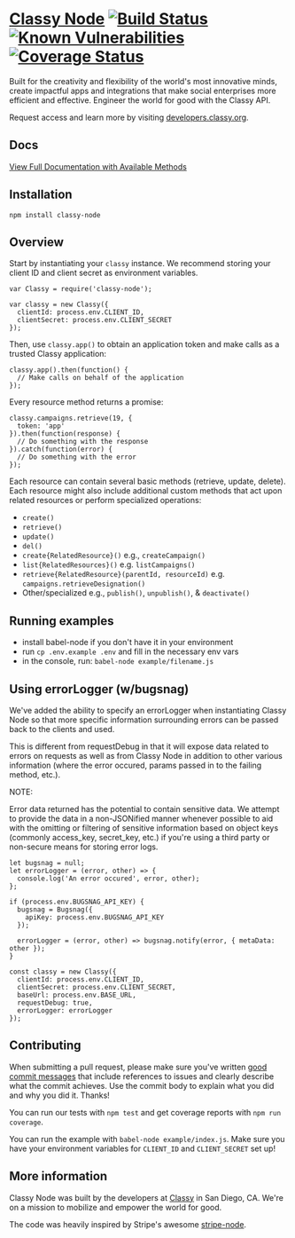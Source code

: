 # [Classy Node](https://www.npmjs.com/package/classy-node) [![Build Status](https://travis-ci.org/classy-org/classy-node.svg?branch=master)](https://travis-ci.org/classy-org/classy-node) [![Known Vulnerabilities](https://snyk.io/test/github/classy-org/classy-node/badge.svg)](https://snyk.io/test/github/classy-org/classy-node) [![Coverage Status](https://coveralls.io/repos/github/classy-org/classy-node/badge.svg?branch=master)](https://coveralls.io/github/classy-org/classy-node?branch=master)

Built for the creativity and flexibility of the world's most innovative minds, create impactful apps and integrations that make social enterprises more efficient and effective. Engineer the world for good with the Classy API.

Request access and learn more by visiting [developers.classy.org](https://developers.classy.org/overview/welcome).

## Docs

[View Full Documentation with Available Methods](https://classy-org.github.io/classy-node)

## Installation

`npm install classy-node`

## Overview

Start by instantiating your `classy` instance. We recommend storing your client ID and client secret as environment variables.

```
var Classy = require('classy-node');

var classy = new Classy({
  clientId: process.env.CLIENT_ID,
  clientSecret: process.env.CLIENT_SECRET
});
```

Then, use `classy.app()` to obtain an application token and make calls as a trusted Classy application:

```
classy.app().then(function() {
  // Make calls on behalf of the application
});
```

Every resource method returns a promise:
```
classy.campaigns.retrieve(19, {
  token: 'app'
}).then(function(response) {
  // Do something with the response
}).catch(function(error) {
  // Do something with the error
});
```

Each resource can contain several basic methods (retrieve, update, delete). Each resource might also include additional custom methods that act upon related resources or perform specialized operations:

- `create()`
- `retrieve()`
- `update()`
- `del()`
- `create{RelatedResource}()` e.g., `createCampaign()`
- `list{RelatedResources}()` e.g. `listCampaigns()`
- `retrieve{RelatedResource}(parentId, resourceId)` e.g. `campaigns.retrieveDesignation()`
- Other/specialized e.g., `publish()`, `unpublish()`, & `deactivate()`

## Running examples

- install babel-node if you don't have it in your environment
- run `cp .env.example .env` and fill in the necessary env vars
- in the console, run: `babel-node example/filename.js`

## Using errorLogger (w/bugsnag)

We've added the ability to specify an errorLogger when instantiating Classy Node so that more specific information surrounding errors can be passed back to the clients and used.

This is different from requestDebug in that it will expose data related to errors on requests as well as from Classy Node in addition to other various information (where the error occured, params passed in to the failing method, etc.).

NOTE:

Error data returned has the potential to contain sensitive data. We attempt to provide the data in a non-JSONified manner whenever possible to aid with the omitting or filtering of sensitive information based on object keys (commonly access_key, secret_key, etc.) if you're using a third party or non-secure means for storing error logs.

```
let bugsnag = null;
let errorLogger = (error, other) => {
  console.log('An error occured', error, other);
};

if (process.env.BUGSNAG_API_KEY) {
  bugsnag = Bugsnag({
    apiKey: process.env.BUGSNAG_API_KEY
  });

  errorLogger = (error, other) => bugsnag.notify(error, { metaData: other });
}

const classy = new Classy({
  clientId: process.env.CLIENT_ID,
  clientSecret: process.env.CLIENT_SECRET,
  baseUrl: process.env.BASE_URL,
  requestDebug: true,
  errorLogger: errorLogger
});
```

## Contributing

When submitting a pull request, please make sure you've written [good commit messages](http://chris.beams.io/posts/git-commit/) that include references to issues and clearly describe what the commit achieves. Use the commit body to explain what you did and why you did it. Thanks!

You can run our tests with `npm test` and get coverage reports with `npm run coverage`.

You can run the example with `babel-node example/index.js`. Make sure you have your environment variables for `CLIENT_ID` and `CLIENT_SECRET` set up!


## More information

Classy Node was built by the developers at [Classy](https://classy.org) in San Diego, CA. We're on a mission to mobilize and empower the world for good.

The code was heavily inspired by Stripe's awesome [stripe-node](https://github.com/stripe/stripe-node).
